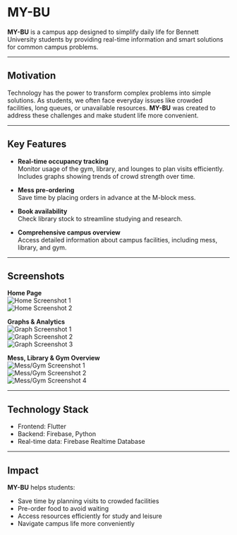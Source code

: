 # MY-BU

**MY-BU** is a campus app designed to simplify daily life for Bennett University students by providing real-time information and smart solutions for common campus problems.

---

## Motivation
Technology has the power to transform complex problems into simple solutions. As students, we often face everyday issues like crowded facilities, long queues, or unavailable resources. **MY-BU** was created to address these challenges and make student life more convenient.

---

## Key Features

- **Real-time occupancy tracking**  
  Monitor usage of the gym, library, and lounges to plan visits efficiently. Includes graphs showing trends of crowd strength over time.

- **Mess pre-ordering**  
  Save time by placing orders in advance at the M-block mess.

- **Book availability**  
  Check library stock to streamline studying and research.

- **Comprehensive campus overview**  
  Access detailed information about campus facilities, including mess, library, and gym.

---

## Screenshots

**Home Page**  
![Home Screenshot 1](https://github.com/Utkarsh-m08/MY-BU/assets/139049170/d70124f1-42b0-4483-b791-0232497b0262)  
![Home Screenshot 2](https://github.com/Utkarsh-m08/MY-BU/assets/139049170/e0b3a4c2-62c3-45ba-a95b-1031e1b40605)  

**Graphs & Analytics**  
![Graph Screenshot 1](https://github.com/Utkarsh-m08/MY-BU/assets/139049170/42e0c971-29e5-40a0-a6b0-d98a6a1d8794)  
![Graph Screenshot 2](https://github.com/Utkarsh-m08/MY-BU/assets/139049170/7f2af993-9104-4d8a-96fc-4c3ed3aeea71)  
![Graph Screenshot 3](https://github.com/Utkarsh-m08/MY-BU/assets/139049170/f2425b1a-8c9a-48fa-8579-b3f0de42dd0d)  

**Mess, Library & Gym Overview**  
![Mess/Gym Screenshot 1](https://github.com/Utkarsh-m08/MY-BU/assets/139049170/c7e588fb-7277-44b8-af94-9bbf141df168)  
![Mess/Gym Screenshot 2](https://github.com/Utkarsh-m08/MY-BU/assets/139049170/ca44f35c-d0fc-4acb-beee-feb82e271752)   
![Mess/Gym Screenshot 4](https://github.com/Utkarsh-m08/MY-BU/assets/139049170/63e82ef2-6250-47f1-b2ab-3ca727076088)  

---

## Technology Stack
- Frontend: Flutter   
- Backend: Firebase, Python
- Real-time data: Firebase Realtime Database

---

## Impact
**MY-BU** helps students:  
- Save time by planning visits to crowded facilities  
- Pre-order food to avoid waiting  
- Access resources efficiently for study and leisure  
- Navigate campus life more conveniently
